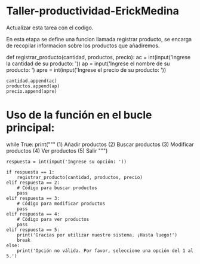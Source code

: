 # Taller-productividad-ErickMedina
Actualizar esta tarea con el codigo.

En esta etapa se define una funcion llamada  registrar producto, se encarga de recopilar informacion sobre los productos que añadiremos.

def registrar_producto(cantidad, productos, precio):
    ac = int(input('Ingrese la cantidad de su producto: '))
    ap = input('Ingrese el nombre de su producto: ')
    apre = int(input('Ingrese el precio de su producto: '))

    cantidad.append(ac)
    productos.append(ap)
    precio.append(apre)

# Uso de la función en el bucle principal:
while True:
    print("""
    (1) Añadir productos
    (2) Buscar productos
    (3) Modificar productos
    (4) Ver productos
    (5) Salir
    """)

    respuesta = int(input('Ingrese su opción: '))

    if respuesta == 1:
        registrar_producto(cantidad, productos, precio)
    elif respuesta == 2:
        # Código para buscar productos
        pass
    elif respuesta == 3:
        # Código para modificar productos
        pass
    elif respuesta == 4:
        # Código para ver productos
        pass
    elif respuesta == 5:
        print('Gracias por utilizar nuestro sistema. ¡Hasta luego!')
        break
    else:
        print('Opción no válida. Por favor, seleccione una opción del 1 al 5.')
